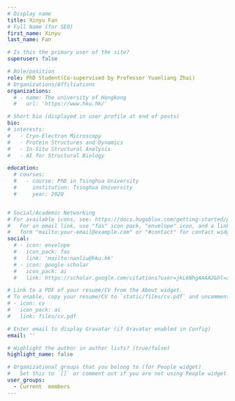 ```yaml
---
# Display name
title: Xinyu Fan 
# Full Name (for SEO)
first_name: Xinyu
last_name: Fan

# Is this the primary user of the site?
superuser: false

# Role/position
role: PhD Student(Co-supervised by Professor Yuanliang Zhai)
# Organizations/Affiliations
organizations:
  # - name: The university of Hongkong
  #   url: 'https://www.hku.hk/'

# Short bio (displayed in user profile at end of posts)
bio:
# interests:
#   - Cryo-Electron Microscopy
#   - Protein Structures and Dynamics
#   - In-Situ Structural Analysis
#   - AI for Structural Biology

education:
  # courses:
  #   - course: PhD in Tsinghua University
  #     institution: Tsinghua University
  #     year: 2020


# Social/Academic Networking
# For available icons, see: https://docs.hugoblox.com/getting-started/page-builder/#icons
#   For an email link, use "fas" icon pack, "envelope" icon, and a link in the
#   form "mailto:your-email@example.com" or "#contact" for contact widget.
social:
  # - icon: envelope
  #   icon_pack: fas
  #   link: 'mailto:nanliu@hku.hk'
  # - icon: google-scholar
  #   icon_pack: ai
  #   link: https://scholar.google.com/citations?user=jkL6NhgAAAAJ&hl=zh-CN

# Link to a PDF of your resume/CV from the About widget.
# To enable, copy your resume/CV to `static/files/cv.pdf` and uncomment the lines below.
# - icon: cv
#   icon_pack: ai
#   link: files/cv.pdf

# Enter email to display Gravatar (if Gravatar enabled in Config)
email: ''

# Highlight the author in author lists? (true/false)
highlight_name: false

# Organizational groups that you belong to (for People widget)
#   Set this to `[]` or comment out if you are not using People widget.
user_groups:
  - Current  members
---
```


